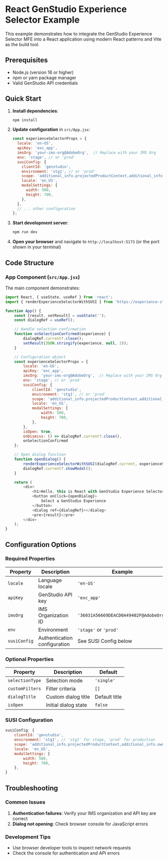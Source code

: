 # React GenStudio Experience Selector Example

This example demonstrates how to integrate the GenStudio Experience Selector MFE into a React application using modern React patterns and Vite as the build tool.

## Prerequisites

- Node.js (version 16 or higher)
- npm or yarn package manager
- Valid GenStudio API credentials

## Quick Start

1. **Install dependencies**:
   ```bash
   npm install
   ```

2. **Update configuration** in `src/App.jsx`:
   ```javascript
   const experienceSelectorProps = {
     locale: 'en-US',
     apiKey: 'exc_app',
     imsOrg: 'your-ims-org@AdobeOrg',  // Replace with your IMS Org
     env: 'stage', // or 'prod'
     susiConfig: {
       clientId: 'genstudio',
       environment: 'stg1', // or 'prod'
       scope: 'additional_info.projectedProductContext,additional_info.ownerOrg,AdobeID,openid,session,read_organizations,ab.manage',
       locale: 'en_US',
       modalSettings: {
         width: 500,
         height: 700,
       },
     },
     // ... other configuration
   };
   ```

3. **Start development server**:
   ```bash
   npm run dev
   ```

4. **Open your browser** and navigate to `http://localhost:5173` (or the port shown in your terminal)


## Code Structure

### App Component (`src/App.jsx`)

The main component demonstrates:

```javascript
import React, { useState, useRef } from 'react';
import { renderExperienceSelectorWithSUSI } from 'https://experience-stage.adobe.com/solutions/GenStudio-experience-selector-mfe/static-assets/resources/@genstudio/experience-selector/esm/standalone.js';

function App() {
    const [result, setResult] = useState('');
    const dialogRef = useRef();

    // Handle selection confirmation
    function onSelectionConfirmed(experience) {
        dialogRef.current?.close();
        setResult(JSON.stringify(experience, null, 2));
    }

    // Configuration object
    const experienceSelectorProps = {
        locale: 'en-US',
        apiKey: 'exc_app',          
        imsOrg: 'your-ims-org@AdobeOrg',  // Replace with your IMS Org
        env: 'stage', // or 'prod'
        susiConfig: {
            clientId: 'genstudio',
            environment: 'stg1', // or 'prod'
            scope: 'additional_info.projectedProductContext,additional_info.ownerOrg,AdobeID,openid,session,read_organizations,ab.manage',
            locale: 'en_US',
            modalSettings: {
                width: 500,
                height: 700,
            },
        },
        isOpen: true,
        onDismiss: () => dialogRef.current?.close(),
        onSelectionConfirmed
    };

    // Open dialog function
    function openDialog() {
        renderExperienceSelectorWithSUSI(dialogRef.current, experienceSelectorProps);
        dialogRef.current?.showModal();
    }

    return (
        <div>
            <h1>Hello, this is React with GenStudio Experience Selector!</h1>
            <button onClick={openDialog}>
                Select a GenStudio Experience
            </button>
            <dialog ref={dialogRef}></dialog>
            <pre>{result}</pre>
        </div>
    );
}
```

## Configuration Options

### Required Properties

| Property | Description | Example |
|----------|-------------|---------|
| `locale` | Language locale | `'en-US'` |
| `apiKey` | GenStudio API key | `'exc_app'` |
| `imsOrg` | IMS Organization ID | `'36031A56669DEACD0A49402F@AdobeOrg'` |
| `env` | Environment | `'stage'` or `'prod'` |
| `susiConfig` | Authentication configuration | See SUSI Config below |

### Optional Properties

| Property | Description | Default |
|----------|-------------|---------|
| `selectionType` | Selection mode | `'single'` |
| `customFilters` | Filter criteria | `[]` |
| `dialogTitle` | Custom dialog title | Default title |
| `isOpen` | Initial dialog state | `false` |

### SUSI Configuration

```javascript
susiConfig: {
    clientId: 'genstudio',
    environment: 'stg1', // 'stg1' for stage, 'prod' for production
    scope: 'additional_info.projectedProductContext,additional_info.ownerOrg,AdobeID,openid,session,read_organizations,ab.manage',
    locale: 'en_US',
    modalSettings: {
        width: 500,
        height: 700,
    },
}
```

## Troubleshooting

### Common Issues
1. **Authentication failures**: Verify your IMS organization and API key are correct
2. **Dialog not opening**: Check browser console for JavaScript errors

### Development Tips

- Use browser developer tools to inspect network requests
- Check the console for authentication and API errors

